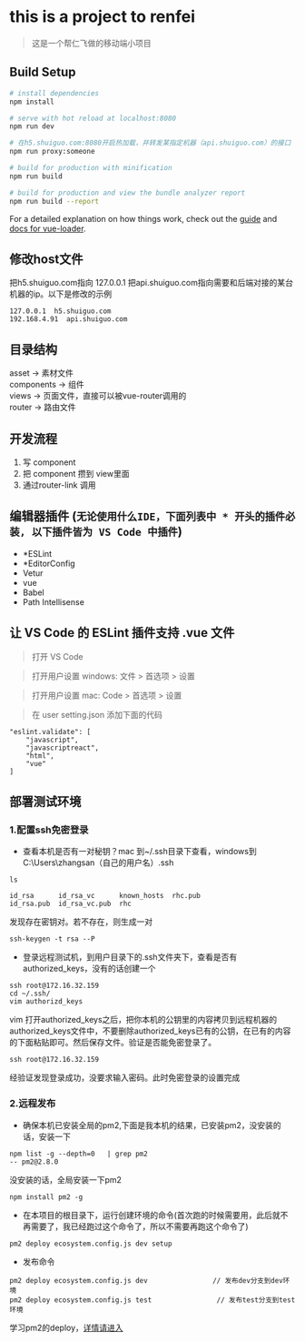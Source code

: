 # this is a project to renfei

> 这是一个帮仁飞做的移动端小项目

## Build Setup

``` bash
# install dependencies
npm install

# serve with hot reload at localhost:8080
npm run dev

# 在h5.shuiguo.com:8080开启热加载，并转发某指定机器（api.shuiguo.com）的接口
npm run proxy:someone

# build for production with minification
npm run build

# build for production and view the bundle analyzer report
npm run build --report
```

For a detailed explanation on how things work, check out the [guide](http://vuejs-templates.github.io/webpack/) and [docs for vue-loader](http://vuejs.github.io/vue-loader).

## 修改host文件

把h5.shuiguo.com指向 127.0.0.1  把api.shuiguo.com指向需要和后端对接的某台机器的ip。以下是修改的示例

```
127.0.0.1  h5.shuiguo.com
192.168.4.91  api.shuiguo.com

```


## 目录结构

asset -> 素材文件<br/>
components -> 组件 <br/>
views -> 页面文件，直接可以被vue-router调用的 <br/>
router -> 路由文件 <br/>

## 开发流程

1. 写 component
2. 把 component 攒到 view里面
3. 通过router-link 调用


## 编辑器插件 (`无论使用什么IDE，下面列表中 * 开头的插件必装, 以下插件皆为 VS Code 中插件`)
- *ESLint
- *EditorConfig
- Vetur
- vue
- Babel
- Path Intellisense

## 让 VS Code 的 ESLint 插件支持 .vue 文件

> 打开 VS Code

> 打开用户设置 windows: 文件 > 首选项 > 设置

> 打开用户设置 mac: Code > 首选项 > 设置

> 在 user setting.json 添加下面的代码

```
"eslint.validate": [
    "javascript",
    "javascriptreact",
    "html",
    "vue"
]
```

## 部署测试环境

### 1.配置ssh免密登录

* 查看本机是否有一对秘钥？mac 到~/.ssh目录下查看，windows到 C:\Users\zhangsan（自己的用户名）\.ssh

```
ls

id_rsa      id_rsa_vc      known_hosts  rhc.pub
id_rsa.pub  id_rsa_vc.pub  rhc

```


发现存在密钥对。若不存在，则生成一对

```
ssh-keygen -t rsa --P

```

* 登录远程测试机，到用户目录下的.ssh文件夹下，查看是否有authorized_keys，没有的话创建一个

```
ssh root@172.16.32.159
cd ~/.ssh/
vim authorizd_keys

```
vim 打开authorized_keys之后，把你本机的公钥里的内容拷贝到远程机器的authorized_keys文件中，不要删除authorized_keys已有的公钥，在已有的内容的下面粘贴即可。然后保存文件。验证是否能免密登录了。

```
ssh root@172.16.32.159

```
经验证发现登录成功，没要求输入密码。此时免密登录的设置完成

### 2.远程发布

* 确保本机已安装全局的pm2,下面是我本机的结果，已安装pm2，没安装的话，安装一下

```
npm list -g --depth=0   | grep pm2
-- pm2@2.8.0

```
没安装的话，全局安装一下pm2

```
npm install pm2 -g

```

* 在本项目的根目录下，运行创建环境的命令(首次跑的时候需要用，此后就不再需要了，我已经跑过这个命令了，所以不需要再跑这个命令了)

```
pm2 deploy ecosystem.config.js dev setup

```


* 发布命令

```
pm2 deploy ecosystem.config.js dev                // 发布dev分支到dev环境
pm2 deploy ecosystem.config.js test                // 发布test分支到test环境

```


学习pm2的deploy，[详情请进入](http://pm2.keymetrics.io/docs/usage/deployment/#windows-consideration)
